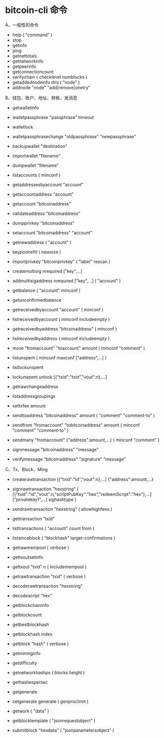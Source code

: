 # bitcoin-cli 命令

A、一般性的命令

- help ( "command" )
- stop
- getinfo
- ping
- getnettotals
- getnetworkinfo
- getpeerinfo
- getconnectioncount
- verifychain ( checklevel numblocks )
- getaddednodeinfo dns ( "node" )
- addnode "node" "add|remove|onetry"


B、钱包、账户、地址、转帐、发消息

- getwalletinfo
- walletpassphrase "passphrase" timeout
- walletlock
- walletpassphrasechange "oldpassphrase" "newpassphrase"
- backupwallet "destination"
- importwallet "filename"
- dumpwallet "filename"

- listaccounts ( minconf )
- getaddressesbyaccount "account"
- getaccountaddress "account"
- getaccount "bitcoinaddress"
- validateaddress "bitcoinaddress"
- dumpprivkey "bitcoinaddress"
- setaccount "bitcoinaddress" "account"
- getnewaddress ( "account" )
- keypoolrefill ( newsize )
- importprivkey "bitcoinprivkey" ( "label" rescan )
- createmultisig nrequired ["key",...]
- addmultisigaddress nrequired ["key",...] ( "account" )

- getbalance ( "account" minconf )
- getunconfirmedbalance
- getreceivedbyaccount "account" ( minconf )
- listreceivedbyaccount ( minconf includeempty )
- getreceivedbyaddress "bitcoinaddress" ( minconf )
- listreceivedbyaddress ( minconf includeempty )
- move "fromaccount" "toaccount" amount ( minconf "comment" )
- listunspent ( minconf maxconf  ["address",...] )
- listlockunspent
- lockunspent unlock [{"txid":"txid","vout":n},...]

- getrawchangeaddress
- listaddressgroupings
- settxfee amount
- sendtoaddress "bitcoinaddress" amount ( "comment" "comment-to" )
- sendfrom "fromaccount" "tobitcoinaddress" amount ( minconf "comment" "comment-to" )
- sendmany "fromaccount" {"address":amount,...} ( minconf "comment" )

- signmessage "bitcoinaddress" "message"
- verifymessage "bitcoinaddress" "signature" "message"


C、Tx、Block、Ming

- createrawtransaction [{"txid":"id","vout":n},...] {"address":amount,...}
- signrawtransaction "hexstring" ( [{"txid":"id","vout":n,"scriptPubKey":"hex","redeemScript":"hex"},...] ["privatekey1",...] sighashtype )
- sendrawtransaction "hexstring" ( allowhighfees )


- gettransaction "txid"
- listtransactions ( "account" count from )
- listsinceblock ( "blockhash" target-confirmations )


- getrawmempool ( verbose )
- gettxoutsetinfo
- gettxout "txid" n ( includemempool )
- getrawtransaction "txid" ( verbose )
- decoderawtransaction "hexstring"
- decodescript "hex"

- getblockchaininfo
- getblockcount
- getbestblockhash
- getblockhash index
- getblock "hash" ( verbose )

- getmininginfo
- getdifficulty
- getnetworkhashps ( blocks height )
- gethashespersec                                                                                                                                                       
- getgenerate
- setgenerate generate ( genproclimit )
- getwork ( "data" )
- getblocktemplate ( "jsonrequestobject" )
- submitblock "hexdata" ( "jsonparametersobject" )
